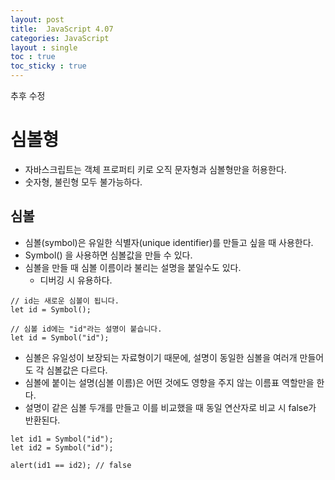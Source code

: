 ```yaml
---
layout: post
title:  JavaScript 4.07
categories: JavaScript
layout : single
toc : true 
toc_sticky : true
---
```


추후 수정

# 심볼형
- 자바스크립트는 객체 프로퍼티 키로 오직 문자형과 심볼형만을 허용한다.
- 숫자형, 불린형 모두 불가능하다.

## 심볼
- 심볼(symbol)은 유일한 식별자(unique identifier)를 만들고 싶을 때 사용한다.
- Symbol() 을 사용하면 심볼값을 만들 수 있다.
- 심볼을 만들 때 심볼 이름이라 불리는 설명을 붙일수도 있다.
  - 디버깅 시 유용하다.

```
// id는 새로운 심볼이 됩니다.
let id = Symbol();

// 심볼 id에는 "id"라는 설명이 붙습니다.
let id = Symbol("id");
```

- 심볼은 유일성이 보장되는 자료형이기 때문에, 설명이 동일한 심볼을 여러개 만들어도 각 심볼값은 다르다.
- 심볼에 붙이는 설명(심볼 이름)은 어떤 것에도 영향을 주지 않는 이름표 역할만을 한다.
- 설명이 같은 심볼 두개를 만들고 이를 비교했을 때 동일 연산자로 비교 시 false가 반환된다.

```
let id1 = Symbol("id");
let id2 = Symbol("id");

alert(id1 == id2); // false
```

